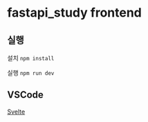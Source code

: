 # fastapi_study frontend
## 실행
설치
`npm install`

실행
`npm run dev`

## VSCode
[Svelte](https://marketplace.visualstudio.com/items?itemName=svelte.svelte-vscode)
